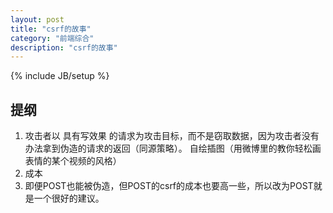 ```yaml
---
layout: post
title: "csrf的故事"
category: "前端综合"
description: "csrf的故事"
---
```

{% include JB/setup %}



## 提纲 ##

1. 攻击者以 具有写效果 的请求为攻击目标，而不是窃取数据，因为攻击者没有办法拿到伪造的请求的返回（同源策略）。
自绘插图（用微博里的教你轻松画表情的某个视频的风格）
2. 成本
2. 即便POST也能被伪造，但POST的csrf的成本也要高一些，所以改为POST就是一个很好的建议。

[img_components_in_frameworks]: {{POSTS_IMG_PATH}}/201701/components_in_frameworks.png "前端框架里的组件"


[rscss]: http://rscss.io/ "rscss"

